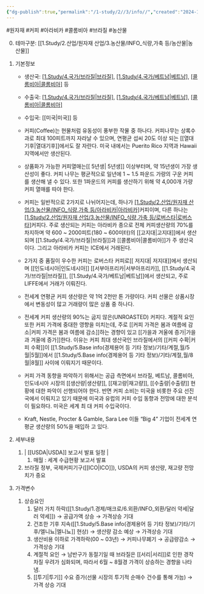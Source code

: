 ```yaml
---
{"dg-publish":true,"permalink":"/1-study/2//3/info//","created":"2024-11-20T21:02:28.934+09:00","updated":"2025-06-26T15:35:15.312+09:00"}
---
```


#원자재 #커피 #아라비카 #콜롬비아 #브라질 #농산물 


0. 테마구분: [[1.Study/2.산업/원자재 산업/3.농산물/INFO_식량,가축 등/농산물\|농산물]]


1. 기본정보

	- 생산국: [[1.Study/4.국가/브라질\|브라질]](36%), [[1.Study/4.국가/베트남\|베트남]](13%), [[콜롬비아\|콜롬비아]](10%) 등
	- 수출국: [[1.Study/4.국가/브라질\|브라질]](28%), [[1.Study/4.국가/베트남\|베트남]](15%), [[콜롬비아\|콜롬비아]](12%)
	- 수입국: [[미국\|미국]] 등
	
	- 커피(Coffee)는 현물처럼 유동성이 풍부한 작물 중 하나다. 커피나무는 상록수과로 최대 100피트까지 자라날 수 있으며, 연평균 섭씨 20도 이상 되는 [[열대기후\|열대기후]]에서도 잘 자란다. 미국 내에서는 Puerito Rico 지역과 Hawaii 지역에서만 생산된다. 
	- 상품화가 가능한 커피열매는[[ 5년생\| 5년생]] 이상부터며, 약 15년생이 가장 생산성이 좋다. 커피 나무는 평균적으로 일년에 1 ~ 1.5 파운드 가량의 구운 커피를 생산해 낼 수 있다. 또한 1파운드의 커피를 생산하기 위해 약 4,000개 가량 커피 열매를 따야 한다. 
	- 커피는 일반적으로 2가지로 나뉘어지는데, 하나가 [[1.Study/2.산업/원자재 산업/3.농산물/INFO_식량,가축 등/아라비카\|아라비카]](Arabica)커피이며, 다른 하나는 [[1.Study/2.산업/원자재 산업/3.농산물/INFO_식량,가축 등/로버스타\|로버스타]](robusta)커피다. 주로 생산되는 커피는 아라비카 종으로 전체 커피생산량의 70%를 차지하며 약 600 ~ 2000피트(180 ~ 600미터)의 [[고지대\|고지대]]에서 생산되며 [[1.Study/4.국가/브라질\|브라질]]과 [[콜롬비아\|콜롬비아]]가 주 생산국이다. 그리고 아라비카 커피는 ICE에서 거래된다. 
	- 2가지 중 품질이 우수한 커피는 로버스타 커피로[[ 저지대\| 저지대]]에서 생산되며 [[인도네시아\|인도네시아]] [[서부아프리카\|서부아프리카]], [[1.Study/4.국가/브라질\|브라질]], [[1.Study/4.국가/베트남\|베트남]]에서 생산되고, 주로 LIFFE에서 거래가 이뤄진다. 
	- 전세계 연평균 커피 생산량은 약 1억 2천만 톤 가량이다. 커피 선물은 상품시장에서 변동성이 많고 거래량이 많은 상품 중 하나다. 
	- 전세계 커피 생산량의 90%는 굽지 않은(UNROASTED) 커피다. 계절적 요인 또한 커피 가격에 중대한 영향을 미치는데, 주로 [[커피 가격은 봄과 여름에 감소\|커피 가격은 봄과 여름에 감소]]하는 경향이 있고 [[가을과 겨울에 증가\|가을과 겨울에 증가]]한다. 이유는 커피 최대 생산국인 브라질에서의 [[커피 수확\|커피 수확]]이 [[1.Study/5.Base info(경제용어 등 기타 정보)/기타/계절,월/5월\|5월]]에서 [[1.Study/5.Base info(경제용어 등 기타 정보)/기타/계절,월/8월\|8월]] 사이에 이뤄지기 때문이다. 
	- 커피 가격 동향을 파악하기 위해서는 공급 측면에서 브라질, 베트남, 콜롬비아, 인도네시아 시장의 [[생산량\|생산량]], [[재고량\|재고량]], [[수출량\|수출량]] 현황에 대한 파악이 선행되어야 한다. 반면 커피 소비는 미국을 비롯한 주요 선진국에서 이뤄지고 있기 때문에 미국과 유럽의 커피 수입 동향과 전망에 대한 분석이 필요하다. 미국은 세계 최 대 커피 수입국이다. 
	- Kraft, Nestle, Procter & Gamble, Sara Lee 이들 “Big 4” 기업이 전세계 연평균 생산량의 50%을 매입하 고 있다.


1. 세부내용
	1. | [[USDA\|USDA]] 보고서 발표 일정 | 
		1. 매월 : 세계 수급현황 보고서 발표
	2. 브라질 정부, 국제커피기구([[ICO\|ICO]]), USDA의 커피 생산량, 재고량 전망치가 중요


2. 가격변수
	1. 상승요인
		1. 달러 가치 하락([[1.Study/1.경제/매크로/6.외환/INFO_외환/달러 약세\|달러 약세]]) → 공급가액 상승 → 가격상승 기대 
		2. 건조한 기후 지속([[1.Study/5.Base info(경제용어 등 기타 정보)/기타/기후/엘니뇨\|엘니뇨]] 현상) → 생산량 감소 예상 → 가격상승 기대 
		3. 생산비용 이하로 가격하락(00 ~ 03년) → 커피나무폐기 → 공급량감소 → 가격상승 기대
		4. 계절적 요인 → 남반구가 동절기일 때 브라질은 [[서리\|서리]]로 인한 경작차질 우려가 심화되며, 따라서 6월 ~ 8월경 가격이 상승하는 경향을 나타냄.
		5. [[투기\|투기]] 수요 증가(선물 시장의 투기적 순매수 건수를 통해 가늠) → 가격 상승 기대